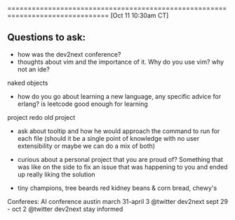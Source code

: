 ===============================================================================
[Oct 11 10:30am CT]
## Questions to ask:

- how was the dev2next conference?
- thoughts about vim and the importance of it. Why do you use vim? why not an ide?

naked objects

- how do you go about learning a new language, any specific advice for erlang? is leetcode good enough for learning

project
redo old project

- ask about tooltip and how he would approach the command to run for each file (should it be a single point of knowledge with no user extensibility or maybe we can do a mix of both)

- curious about a personal project that you are proud of? Something that was like on the side to fix an issue that was happening to you and ended up really liking the solution

- tiny champions, tree beards red kidney beans & corn bread, chewy's


Conferees:
AI conference austin march 31-april 3 @twitter
dev2next sept 29 - oct 2 @twitter
dev2next stay informed
